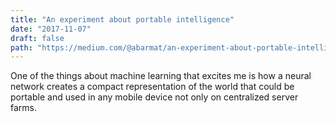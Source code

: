 ```yaml
---
title: "An experiment about portable intelligence"
date: "2017-11-07"
draft: false
path: "https://medium.com/@abarmat/an-experiment-about-portable-intelligence-e52cd89e9f1b"
---
```


One of the things about machine learning that excites me is how a neural network creates a compact representation of the world that could be portable and used in any mobile device not only on centralized server farms.
